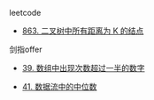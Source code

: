 leetcode

* [863. 二叉树中所有距离为 K 的结点](seiei/algo/leetcode/863_二叉树中所有距离为K的节点.md)

剑指offer

*   [39. 数组中出现次数超过一半的数字](seiei/algo/sword2offer/39_数组中出现次数超过一半的数字.md)

*   [41. 数据流中的中位数](seiei/algo/sword2offer/41_数据流中的中位数.md)
